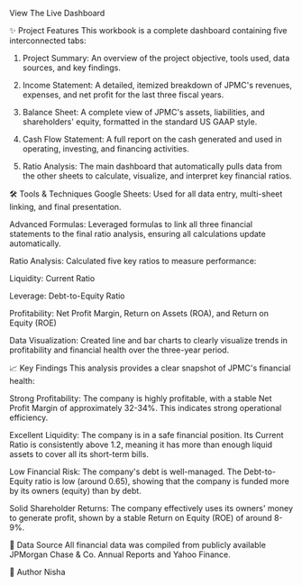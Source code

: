 View The Live Dashboard

✨ Project Features
This workbook is a complete dashboard containing five interconnected tabs:

1. Project Summary: An overview of the project objective, tools used, data sources, and key findings.

2. Income Statement: A detailed, itemized breakdown of JPMC's revenues, expenses, and net profit for the last three fiscal years.

3. Balance Sheet: A complete view of JPMC's assets, liabilities, and shareholders' equity, formatted in the standard US GAAP style.

4. Cash Flow Statement: A full report on the cash generated and used in operating, investing, and financing activities.

5. Ratio Analysis: The main dashboard that automatically pulls data from the other sheets to calculate, visualize, and interpret key financial ratios.

🛠️ Tools & Techniques
Google Sheets: Used for all data entry, multi-sheet linking, and final presentation.

Advanced Formulas: Leveraged formulas to link all three financial statements to the final ratio analysis, ensuring all calculations update automatically.

Ratio Analysis: Calculated five key ratios to measure performance:

Liquidity: Current Ratio

Leverage: Debt-to-Equity Ratio

Profitability: Net Profit Margin, Return on Assets (ROA), and Return on Equity (ROE)

Data Visualization: Created line and bar charts to clearly visualize trends in profitability and financial health over the three-year period.

📈 Key Findings
This analysis provides a clear snapshot of JPMC's financial health:

Strong Profitability: The company is highly profitable, with a stable Net Profit Margin of approximately 32-34%. This indicates strong operational efficiency.

Excellent Liquidity: The company is in a safe financial position. Its Current Ratio is consistently above 1.2, meaning it has more than enough liquid assets to cover all its short-term bills.

Low Financial Risk: The company's debt is well-managed. The Debt-to-Equity ratio is low (around 0.65), showing that the company is funded more by its owners (equity) than by debt.

Solid Shareholder Returns: The company effectively uses its owners' money to generate profit, shown by a stable Return on Equity (ROE) of around 8-9%.

📂 Data Source
All financial data was compiled from publicly available JPMorgan Chase & Co. Annual Reports and Yahoo Finance.

👤 Author
Nisha
